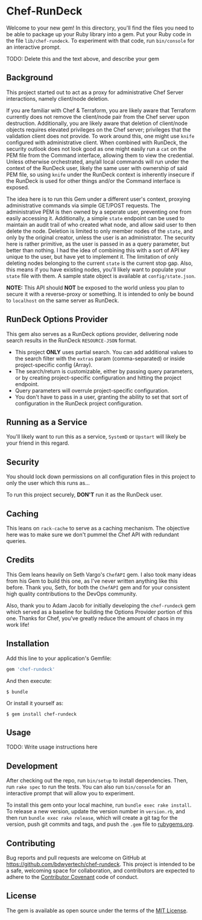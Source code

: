 # Chef-RunDeck

Welcome to your new gem! In this directory, you'll find the files you need to be able to package up your Ruby library into a gem. Put your Ruby code in the file `lib/chef-rundeck`. To experiment with that code, run `bin/console` for an interactive prompt.

TODO: Delete this and the text above, and describe your gem

## Background
This project started out to act as a proxy for administrative Chef Server interactions, namely client/node deletion.

If you are familiar with Chef & Terraform, you are likely aware that Terraform currently does not remove the client/node pair from the Chef server upon destruction.  Additionally, you are likely aware that deletion of client/node objects requires elevated privileges on the Chef server; privileges that the validation client does not provide.
To work around this, one might use `knife` configured with administrative client.  When combined with RunDeck, the security outlook does not look good as one might easily run a `cat` on the PEM file from the Command interface, allowing them to view the credential.  Unless otherwise orchestrated, any/all local commands will run under the context of the RunDeck user, likely the same user with ownership of said PEM file, so using `knife` under the RunDeck context is inherently insecure if the RunDeck is used for other things and/or the Command interface is exposed.

The idea here is to run this Gem under a different user's context, proxying administrative commands via simple GET/POST requests.  The administrative PEM is then owned by a seperate user, preventing one from easily accessing it.  Additionally, a simple `state` endpoint can be used to maintain an audit trail of who created what node, and allow said user to then delete the node.  Deletion is limited to only member nodes of the `state`, and only by the original creator, unless the user is an administrator.  The security here is rather primitive, as the user is passed in as a query parameter, but better than nothing.  I had the idea of combining this with a sort of API key unique to the user, but have yet to implement it.  The limitation of only deleting nodes belonging to the current `state` is the current stop gap.  Also, this means if you have existing nodes, you'll likely want to populate your `state` file with them.  A sample state object is available at `config/state.json`.

**NOTE:** This API should **NOT** be exposed to the world unless you plan to secure it with a reverse-proxy or something.  It is intended to only be bound to `localhost` on the same server as RunDeck.

## RunDeck Options Provider
This gem also serves as a RunDeck options provider, delivering node search results in the RunDeck `RESOURCE-JSON` format.
* This project **ONLY** uses partial search.  You can add additional values to the search filter with the `extras` param (comma-separated) or inside project-specific config (Array).
* The search/return is customizable, either by passing query parameters, or by creating project-specific configuration and hitting the project endpoint.
* Query parameters will overrule project-specific configuration.
* You don't have to pass in a user, granting the ability to set that sort of configuration in the RunDeck project configuration.

## Running as a Service
You'll likely want to run this as a service, `SystemD` or `Upstart` will likely be your friend in this regard.

## Security
You should lock down permissions on all configuration files in this project to only the user which this runs as...

To run this project securely, **DON'T** run it as the RunDeck user. 

## Caching
This leans on `rack-cache` to serve as a caching mechanism.  The objective here was to make sure we don't pummel the Chef API with redundant queries.

## Credits
This Gem leans heavily on Seth Vargo's `ChefAPI` gem.  I also took many ideas from his Gem to build this one, as I've never written anything like this before.  Thank you, Seth, for both the `ChefAPI` gem and for your consistent high quality contributions to the DevOps community.

Also, thank you to Adam Jacob for initially developing the `chef-rundeck` gem which served as a baseline for building the Options Provider portion of this one. Thanks for Chef, you've greatly reduce the amount of chaos in my work life!


## Installation

Add this line to your application's Gemfile:

```ruby
gem 'chef-rundeck'
```

And then execute:

    $ bundle

Or install it yourself as:

    $ gem install chef-rundeck

## Usage

TODO: Write usage instructions here

## Development

After checking out the repo, run `bin/setup` to install dependencies. Then, run `rake spec` to run the tests. You can also run `bin/console` for an interactive prompt that will allow you to experiment.

To install this gem onto your local machine, run `bundle exec rake install`. To release a new version, update the version number in `version.rb`, and then run `bundle exec rake release`, which will create a git tag for the version, push git commits and tags, and push the `.gem` file to [rubygems.org](https://rubygems.org).

## Contributing

Bug reports and pull requests are welcome on GitHub at https://github.com/bdwyertech/chef-rundeck. This project is intended to be a safe, welcoming space for collaboration, and contributors are expected to adhere to the [Contributor Covenant](http://contributor-covenant.org) code of conduct.


## License

The gem is available as open source under the terms of the [MIT License](http://opensource.org/licenses/MIT).

